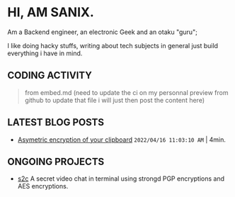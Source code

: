 # HI, AM SANIX.

Am a Backend engineer, an electronic Geek and an otaku "guru";

I like doing hacky stuffs, writing about tech subjects in general just build everything i have in mind.

## CODING ACTIVITY

> from embed.md (need to update the ci on my personnal preview from github to update that file i will just then post the content here)

## LATEST BLOG POSTS

- [Asymetric encryption of your clipboard](/blogs/asymetric-encryption-of-your-clipboard) `2022/04/16 11:03:10 AM` | 4min.


## ONGOING PROJECTS

- [s2c](https://github.com/sanix-darker/s2c) A secret video chat in terminal using strongd PGP encryptions and AES encryptions.

